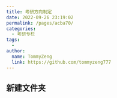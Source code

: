 ```yaml
---
title: 考研方向制定
date: 2022-09-26 23:19:02
permalink: /pages/acba70/
categories:
  - 考研专栏
tags:
  - 
author: 
  name: TommyZeng
  link: https://github.com/tommyzeng777
---
```



## 新建文件夹